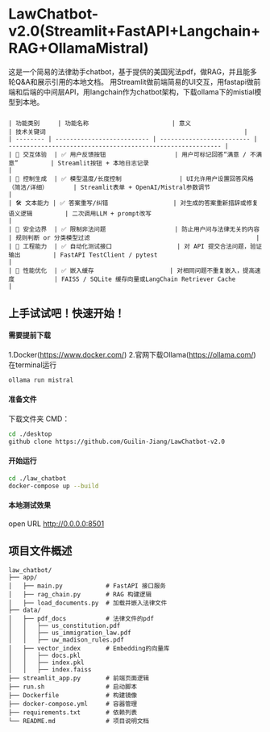 # LawChatbot-v2.0(Streamlit+FastAPI+Langchain+RAG+OllamaMistral)
这是一个简易的法律助手chatbot，基于提供的美国宪法pdf，做RAG，并且能多轮Q&A和展示引用的本地文档。
用Streamlit做前端简易的UI交互，用fastapi做前端和后端的中间层API，用langchain作为chatbot架构，下载ollama下的mistial模型到本地。

#####
```text
| 功能类别     | 功能名称                       | 意义                        | 技术关键词                                                       |
| -------- | -------------------------- | ------------------------- | ----------------------------------------------------------- |
| 🧩 交互体验  | ✅ 用户反馈按钮                   | 用户可标记回答“满意 / 不满意”         | Streamlit按钮 + 本地日志记录                                        |
| 💬 控制生成  | ✅ 模型温度/长度控制                | UI允许用户设置回答风格（简洁/详细）       | Streamlit表单 + OpenAI/Mistral参数调节                            |
| 🛠️ 文本能力 | ✅ 答案重写/纠错                  | 对生成的答案重新措辞或修复语义逻辑         | 二次调用LLM + prompt改写                                          |
| 🔐 安全边界  | ✅ 限制非法问题                   | 防止用户问与法律无关的内容             | 规则判断 or 分类模型过滤                                              |
| 🧪 工程能力  | ✅ 自动化测试接口                  | 对 API 提交合法问题，验证输出         | FastAPI TestClient / pytest                                 |
| 🚀 性能优化  | ✅ 嵌入缓存                     | 对相同问题不重复嵌入，提高速度           | FAISS / SQLite 缓存向量或LangChain Retriever Cache               |
```

## 上手试试吧！快速开始！
#### 需要提前下载
1.Docker(https://www.docker.com/)
2.官网下载Ollama(https://ollama.com/) 
  在terminal运行
  ```bash
  ollama run mistral
  ```

#### 准备文件
下载文件夹 CMD：
```bash
cd ./desktop
github clone https://github.com/Guilin-Jiang/LawChatbot-v2.0
```

#### 开始运行
```bash
cd ./law_chatbot
docker-compose up --build
```

#### 本地测试效果
open URL http://0.0.0.0:8501

## 项目文件概述
```text
law_chatbot/
├── app/
│   ├── main.py            # FastAPI 接口服务
│   ├── rag_chain.py       # RAG 构建逻辑
│   ├── load_documents.py  # 加载并嵌入法律文件
├── data/
│   ├── pdf_docs           # 法律文件的pdf
│   │   ├── us_constitution.pdf
│   │   ├── us_immigration_law.pdf
│   │   ├── uw_madison_rules.pdf
│   ├── vector_index       # Embedding的向量库
│   │   ├── docs.pkl
│   │   ├── index.pkl
│   │   ├── index.faiss
├── streamlit_app.py       # 前端页面逻辑
├── run.sh                 # 启动脚本
├── Dockerfile             # 构建镜像
├── docker-compose.yml     # 容器管理
├── requirements.txt       # 依赖列表
└── README.md              # 项目说明文档
```
